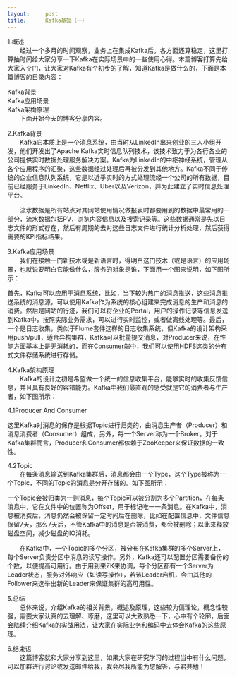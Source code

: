 ```yaml
---
layout:     post
title:      Kafka基础（一）
---
```

<div id="article_content" class="article_content clearfix csdn-tracking-statistics" data-pid="blog" data-mod="popu_307" data-dsm="post">
								            <div id="content_views" class="markdown_views prism-atom-one-dark">
							<!-- flowchart 箭头图标 勿删 -->
							<svg xmlns="http://www.w3.org/2000/svg" style="display: none;"><path stroke-linecap="round" d="M5,0 0,2.5 5,5z" id="raphael-marker-block" style="-webkit-tap-highlight-color: rgba(0, 0, 0, 0);"></path></svg>
							<p>1.概述 <br>
　　经过一个多月的时间观察，业务上在集成Kafka后，各方面还算稳定，这里打算抽时间给大家分享一下Kafka在实际场景中的一些使用心得。本篇博客打算先给大家入个门，让大家对Kafka有个初步的了解，知道Kafka是做什么的，下面是本篇博客的目录内容：</p>

<p>Kafka背景 <br>
Kafka应用场景 <br>
Kafka架构原理 <br>
　　下面开始今天的博客分享内容。</p>

<p>2.Kafka背景 <br>
　　Kafka它本质上是一个消息系统，由当时从LinkedIn出来创业的三人小组开发，他们开发出了Apache Kafka实时信息队列技术，该技术致力于为各行各业的公司提供实时数据处理服务解决方案。Kafka为LinkedIn的中枢神经系统，管理从各个应用程序的汇聚，这些数据经过处理后再被分发到其他地方。Kafka不同于传统的企业信息队列系统，它是以近乎实时的方式处理流经一个公司的所有数据，目前已经服务于LinkedIn、Netflix、Uber以及Verizon，并为此建立了实时信息处理平台。</p>

<p>　　流水数据是所有站点对其网站使用情况做报表时都要用到的数据中最常用的一部分，流水数据包括PV，浏览内容信息以及搜索记录等。这些数据通常是先以日志文件的形式存在，然后有周期的去对这些日志文件进行统计分析处理，然后获得需要的KPI指标结果。</p>

<p>3.Kafka应用场景 <br>
　　我们在接触一门新技术或是新语言时，得明白这门技术（或是语言）的应用场景，也就说要明白它能做什么，服务的对象是谁，下面用一个图来说明，如下图所示：</p>

<p>首先，Kafka可以应用于消息系统，比如，当下较为热门的消息推送，这些消息推送系统的消息源，可以使用Kafka作为系统的核心组建来完成消息的生产和消息的消费。然后是网站的行迹，我们可以将企业的Portal，用户的操作记录等信息发送到Kafka中，按照实际业务需求，可以进行实时监控，或者做离线处理等。最后，一个是日志收集，类似于Flume套件这样的日志收集系统，但Kafka的设计架构采用push/pull，适合异构集群，Kafka可以批量提交消息，对Producer来说，在性能方面基本上是无消耗的，而在Consumer端中，我们可以使用HDFS这类的分布式文件存储系统进行存储。</p>

<p>4.Kafka架构原理 <br>
　　Kafka的设计之初是希望做一个统一的信息收集平台，能够实时的收集反馈信息，并且具有良好的容错能力。Kafka中我们最直观的感受就是它的消费者与生产者，如下图所示：</p>

<p>4.1Producer And Consumer</p>

<p>这里Kafka对消息的保存是根据Topic进行归类的，由消息生产者（Producer）和消息消费者（Consumer）组成，另外，每一个Server称为一个Broker。对于Kafka集群而言，Producer和Consumer都依赖于ZooKeeper来保证数据的一致性。</p>

<p>4.2Topic <br>
　　在每条消息输送到Kafka集群后，消息都会由一个Type，这个Type被称为一个Topic，不同的Topic的消息是分开存储的。如下图所示：</p>

<p>一个Topic会被归类为一则消息，每个Topic可以被分割为多个Partition，在每条消息中，它在文件中的位置称为Offset，用于标记唯一一条消息。在Kafka中，消息被消费后，消息仍然会被保留一定时间后在删除，比如在配置信息中，文件信息保留7天，那么7天后，不管Kafka中的消息是否被消费，都会被删除；以此来释放磁盘空间，减少磁盘的IO消耗。</p>

<p>　　在Kafka中，一个Topic的多个分区，被分布在Kafka集群的多个Server上，每个Server负责分区中消息的读写操作。另外，Kafka还可以配置分区需要备份的个数，以便提高可用行。由于用到来ZK来协调，每个分区都有一个Server为Leader状态，服务对外响应（如读写操作），若该Leader宕机，会由其他的Follower来选举出新的Leader来保证集群的高可用性。</p>

<p>5.总结 <br>
　　总体来说，介绍Kafka的相关背景，概述及原理，这些较为偏理论，概念性较强，需要大家认真的去理解、琢磨，这里可以大致熟悉一下，心中有个轮廓，后面会陆续介绍Kafka的实战用法，让大家在实际业务和编码中去体会Kafka的这些原理。</p>

<p>6.结束语 <br>
　　这篇博客就和大家分享到这里，如果大家在研究学习的过程当中有什么问题，可以加群进行讨论或发送邮件给我，我会尽我所能为您解答，与君共勉！</p>            </div>
						<link href="https://csdnimg.cn/release/phoenix/mdeditor/markdown_views-9e5741c4b9.css" rel="stylesheet">
                </div>